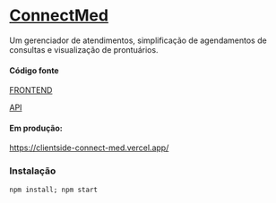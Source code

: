 
#  [ConnectMed](https://clientside-connect-med.vercel.app/)

Um gerenciador de atendimentos, simplificação de agendamentos de consultas e visualização de prontuários.

#### Código fonte

[FRONTEND](https://github.com/patrck-ak/ConnectMed)

[API](https://github.com/patrck-ak/ConnectMed)


#### Em produção: 
https://clientside-connect-med.vercel.app/

### Instalação
```npm install; npm start```
